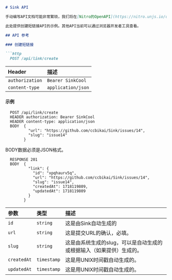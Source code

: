 ```markdown
# Sink API

手动编写API文档可能非常繁琐，我们将在[Nitro的OpenAPI](https://nitro.unjs.io/config#openapi)正式发布后自动生成文档。

此处提供创建短链接API的示例。其他API当前可以通过浏览器开发者工具查看。

## API 参考

### 创建短链接

```http
  POST /api/link/create
```

| Header | 描述                |
| :----- | :------------------------- |
| `authorization` | `Bearer SinkCool` |
| `content-type` | `application/json` |

#### 示例

```http
  POST /api/link/create
  HEADER authorization: Bearer SinkCool
  HEADER content-type: application/json
  BODY  {
          "url": "https://github.com/ccbikai/Sink/issues/14",
          "slug": "issue14"
        }
```

BODY数据必须是JSON格式。

```http
  RESPONSE 201
  BODY  {
          "link": {
            "id": "xpqhaurv5q",
            "url": "https://github.com/ccbikai/Sink/issues/14",
            "slug": "issue14",
            "createdAt": 1718119809,
            "updatedAt": 1718119809
          }
        }
```

| 参数 | 类型     | 描述                |
| :-------- | :------- | :------------------------- |
| `id`     | `string` | 这是由Sink自动生成的 |
| `url`    | `string`   | 这是提交URL的确认，必填。 |
| `slug`  | `string` | 这是由系统生成的slug，可以是自动生成的或根据输入（如果提供）生成的。 |
| `createdAt`     | `timestamp` | 这是用UNIX时间戳自动生成的。 |
| `updatedAt`     | `timestamp` | 这是用UNIX时间戳自动生成的。 |
```
